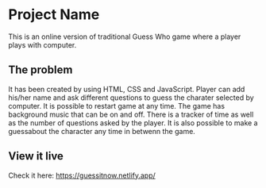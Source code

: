 # Project Name

This is an online version of traditional Guess Who game where a player plays with computer.

## The problem

It has been created by using HTML, CSS and JavaScript. Player can add his/her name and ask different questions to guess the charater selected by computer. It is possible to restart game at any time. The game has background music that can be on and off. There is a tracker of time as well as the number of questions asked by the player. It is also possible to make a guessabout the character any time in betwenn the game. 

## View it live

Check it here: https://guessitnow.netlify.app/
